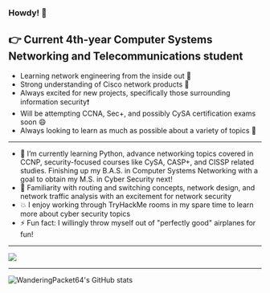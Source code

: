 ### Howdy! 🤠

## 👉 Current 4th-year Computer Systems Networking and Telecommunications student

- Learning network engineering from the inside out 📖
- Strong understanding of Cisco network products 🤯
- Always excited for new projects, specifically those surrounding information security❗
- Will be attempting CCNA, Sec+, and possibly CySA certification exams soon 😄
- Always looking to learn as much as possible about a variety of topics 🙂

---

- 🌱 I’m currently learning Python, advance networking topics covered in CCNP, security-focused courses like CySA, CASP+, and CISSP related studies. Finishing up my B.A.S. in Computer Systems Networking with a goal to obtain my M.S. in Cyber Security next!
- 💬 Familiarity with routing and switching concepts, network design, and network traffic analysis with an excitement for network security
- 💥 I enjoy working through TryHackMe rooms in my spare time to learn more about cyber security topics
- ⚡ Fun fact: I willingly throw myself out of "perfectly good" airplanes for fun!

---

<img src="https://tryhackme-badges.s3.amazonaws.com/WanderingPacket.png" />

---

![WanderingPacket64's GitHub stats](https://github-readme-stats.vercel.app/api?username=WanderingPacket64&theme=dark&show_icons=true)
